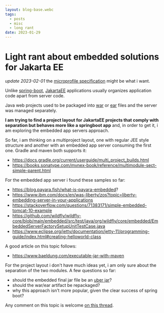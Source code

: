```yaml
---
layout: blog-base.webc
tags: 
  - posts
  - misc
  - long rant
date: 2023-01-29
---
```

# Light rant about embedded solutions for Jakarta EE

_update 2023-02-01_ the [microprofile specification](https://microprofile.io/)
might be what i want.

Unlike [spring-boot](https://spring.io/projects/spring-boot),
[JakartaEE](https://jakarta.ee/) applications usually organizes application code
apart from server code.

Java web projects used to be packaged into [war](https://en.wikipedia.org/wiki/WAR_(file_format))
or [ear](https://www.ibm.com/docs/en/baw/19.x?topic=modules-ear-file-overview)
files and the server was managed separately.

**I am trying to find a project layout for JakartaEE projects that comply with separation but behaves more like a
springboot app** and, in order to get it, i am exploring the embedded app servers approach.

So far, i am thinking on a multiproject layout, one with regular JEE style structure and another with an embedded app
server consuming the first one. Gradle and maven both supports it:

- <https://docs.gradle.org/current/userguide/multi_project_builds.html>
- <https://books.sonatype.com/mvnex-book/reference/multimodule-sect-simple-parent.html>

For the embedded app server i found these samples so far:

- <https://blog.payara.fish/what-is-payara-embedded>?
- <https://www.ibm.com/docs/en/was-liberty/zos?topic=liberty-embedding-server-in-your-applications>
- <https://stackoverflow.com/questions/71383171/simple-embedded-tomcat-10-example>
- <https://github.com/wildfly/wildfly-core/blob/main/embedded/src/test/java/org/wildfly/core/embedded/EmbeddedServerFactorySetupUnitTestCase.java>
- <https://www.eclipse.org/jetty/documentation/jetty-11/programming-guide/index.html#creating-helloworld-class>

A good article on this topic follows:

- <https://www.baeldung.com/executable-jar-with-maven>

For the project layout i don't have much ideas yet, i am only sure about the
separation of the two modules. A few questions so far:

- should the embedded final jar file be an [uber jar](https://imagej.net/develop/uber-jars)?
- should the war/ear artifact be repackaged?
- why this approach isn't more popular, given the clear success of spring boot?

Any comment on this topic is
welcome [on this thread](https://stackoverflow.com/questions/75274795/embedded-portable-jakartaee-application-design-approach).
